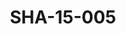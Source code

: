 ---
pid: SHA-15-005
title: SHA-15-005
language: ar
original_label: 
rights: شرحبيل احمد
location_of_original: شرحبيل احمد
photographer_or_studio: 
scanned_from: photograph 12.2 by 16.4
_date: '1962'
location: اثيوبيا، اديس ابابا، منزل السفير السوداني
description: شرحبيل احمد واخرين
additional_notes: 
permission_display: 'yes'
on_server: 'no'
on_website: 'no'
permalink: /photopages/ar/SHA-15-005
layout: photo-page
---